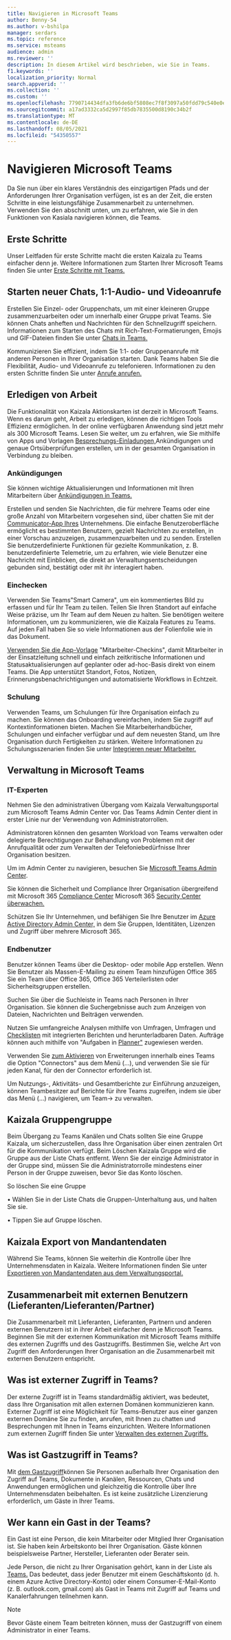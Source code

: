 ```yaml
---
title: Navigieren in Microsoft Teams
author: Benny-54
ms.author: v-bshilpa
manager: serdars
ms.topic: reference
ms.service: msteams
audience: admin
ms.reviewer: ''
description: In diesem Artikel wird beschrieben, wie Sie in Teams.
f1.keywords: ''
localization_priority: Normal
search.appverid: ''
ms.collection: ''
ms.custom: ''
ms.openlocfilehash: 7790714434dfa3fb6de6bf5808ec7f8f3097a50fdd79c540e0ef7ee70fc0861b
ms.sourcegitcommit: a17ad3332ca5d2997f85db7835500d8190c34b2f
ms.translationtype: MT
ms.contentlocale: de-DE
ms.lasthandoff: 08/05/2021
ms.locfileid: "54350557"
---
```

# <a name="navigate-microsoft-teams"></a>Navigieren Microsoft Teams

Da Sie nun über ein klares Verständnis des einzigartigen Pfads und der Anforderungen Ihrer Organisation verfügen, ist es an der Zeit, die ersten Schritte in eine leistungsfähige Zusammenarbeit zu unternehmen. Verwenden Sie den abschnitt unten, um zu erfahren, wie Sie in den Funktionen von Kasiala navigieren können, die Teams.

## <a name="getting-started"></a>Erste Schritte

Unser Leitfaden für erste Schritte macht die ersten Kaizala zu Teams einfacher denn je. Weitere Informationen zum Starten Ihrer Microsoft Teams finden Sie unter [Erste Schritte mit Teams.](https://support.microsoft.com/office/start-and-pin-chats-a864b052-5e4b-4ccf-b046-2e26f40e21b5?wt.mc_id=otc_microsoft_teams&ui=en-us&rs=en-us&ad=us)

## <a name="starting-new-chats-11-audio-and-video-calls"></a>Starten neuer Chats, 1:1-Audio- und Videoanrufe

Erstellen Sie Einzel- oder Gruppenchats, um mit einer kleineren Gruppe zusammenzuarbeiten oder um innerhalb einer Gruppe privat Teams. Sie können Chats anheften und Nachrichten für den Schnellzugriff speichern. Informationen zum Starten des Chats mit Rich-Text-Formatierungen, Emojis und GIF-Dateien finden Sie unter [Chats in Teams.](https://support.microsoft.com/office/start-and-pin-chats-a864b052-5e4b-4ccf-b046-2e26f40e21b5?wt.mc_id=otc_microsoft_teams&ui=en-us&rs=en-us&ad=us)

Kommunizieren Sie effizient, indem Sie 1:1- oder Gruppenanrufe mit anderen Personen in Ihrer Organisation starten. Dank Teams haben Sie die Flexibilität, Audio- und Videoanrufe zu telefonieren.  Informationen zu den ersten Schritte finden Sie unter [Anrufe anrufen.](https://www.microsoft.com/videoplayer/embed/RE4rxv0?pid=ocpVideo0-innerdiv-oneplayer&postJsllMsg=true&maskLevel=20&market=en-us)

## <a name="getting-work-done"></a>Erledigen von Arbeit

Die Funktionalität von Kaizala Aktionskarten ist derzeit in Microsoft Teams. Wenn es darum geht, Arbeit zu erledigen, können die richtigen Tools Effizienz ermöglichen. In der online verfügbaren Anwendung sind jetzt mehr als 300 Microsoft Teams. Lesen Sie weiter, um zu erfahren, wie Sie mithilfe von Apps und Vorlagen [Besprechungs-Einladungen,](https://support.microsoft.com/office/meetings-in-teams-e0b0ae21-53ee-4462-a50d-ca9b9e217b67)Ankündigungen und genaue Ortsüberprüfungen erstellen, um in der gesamten Organisation in Verbindung zu bleiben.

### <a name="announcements"></a>Ankündigungen

Sie können wichtige Aktualisierungen und Informationen mit Ihren Mitarbeitern über [Ankündigungen in Teams.](https://support.microsoft.com/office/send-an-announcement-to-a-channel-8f244ea6-235a-4dcc-9143-9c5b801b4992)

Erstellen und senden Sie Nachrichten, die für mehrere Teams oder eine große Anzahl von Mitarbeitern vorgesehen sind, über chatten Sie mit der [Communicator-App Ihres](https://docs.microsoft.com/microsoftteams/platform/samples/app-templates#company-communicator) Unternehmens. Die einfache Benutzeroberfläche ermöglicht es bestimmten Benutzern, gezielt Nachrichten zu erstellen, in einer Vorschau anzuzeigen, zusammenzuarbeiten und zu senden. Erstellen Sie benutzerdefinierte Funktionen für gezielte Kommunikation, z. B. benutzerdefinierte Telemetrie, um zu erfahren, wie viele Benutzer eine Nachricht mit Einblicken, die direkt an Verwaltungsentscheidungen gebunden sind, bestätigt oder mit ihr interagiert haben.

### <a name="check-ins"></a>Einchecken

Verwenden Sie Teams"Smart Camera", um ein kommentiertes Bild zu erfassen und für Ihr Team zu teilen. Teilen Sie Ihren Standort auf einfache Weise präzise, um Ihr Team auf dem Neuen zu halten. Sie benötigen weitere Informationen, um zu kommunizieren, wie die Kaizala Features zu Teams. Auf jeden Fall haben Sie so viele Informationen aus der Folienfolie wie in das Dokument.

[Verwenden Sie die App-Vorlage](/microsoftteams/platform/samples/app-templates#staff-check-ins) "Mitarbeiter-Checkins", damit Mitarbeiter in der Einsatzleitung schnell und einfach zeitkritische Informationen und Statusaktualisierungen auf geplanter oder ad-hoc-Basis direkt von einem Teams. Die App unterstützt Standort, Fotos, Notizen, Erinnerungsbenachrichtigungen und automatisierte Workflows in Echtzeit.

### <a name="training"></a>Schulung

Verwenden Teams, um Schulungen für Ihre Organisation einfach zu machen. Sie können das Onboarding vereinfachen, indem Sie zugriff auf Kontextinformationen bieten. Machen Sie Mitarbeiterhandbücher, Schulungen und einfacher verfügbar und auf dem neuesten Stand, um Ihre Organisation durch Fertigkeiten zu stärken. Weitere Informationen zu Schulungsszenarien finden Sie unter [Integrieren neuer Mitarbeiter.](https://support.microsoft.com/office/effectively-onboard-new-employees-691faccd-1d1a-4f47-99ac-b6c82973f5ee)

## <a name="management-in-microsoft-teams"></a>Verwaltung in Microsoft Teams

### <a name="it-professionals"></a>IT-Experten

Nehmen Sie den administrativen Übergang vom Kaizala Verwaltungsportal zum Microsoft Teams Admin Center vor. Das Teams Admin Center dient in erster Linie nur der Verwendung von Administratorrollen.

Administratoren können den gesamten Workload von Teams verwalten oder delegierte Berechtigungen zur Behandlung von Problemen mit der Anrufqualität oder zum Verwalten der Telefoniebedürfnisse Ihrer Organisation besitzen.

Um im Admin Center zu navigieren, besuchen Sie [Microsoft Teams Admin Center](https://admin.teams.microsoft.com/).

Sie können die Sicherheit und Compliance Ihrer Organisation übergreifend mit Microsoft 365 [Compliance Center](/microsoft-365/compliance/microsoft-365-compliance-center) Microsoft 365 [Security Center überwachen.](/microsoft-365/security/defender/overview-security-center)

Schützen Sie Ihr Unternehmen, und befähigen Sie Ihre Benutzer im [Azure Active Directory Admin Center,](https://aad.portal.azure.com/#@microsoft.onmicrosoft.com/dashboard/private/c7736064-7b28-4f3d-b366-2740a8d48020) in dem Sie Gruppen, Identitäten, Lizenzen und Zugriff über mehrere Microsoft 365.

### <a name="end-users"></a>Endbenutzer

Benutzer können Teams über die Desktop- oder mobile App erstellen. Wenn Sie Benutzer als Massen-E-Mailing zu einem Team hinzufügen Office 365 Sie ein Team über Office 365, Office 365 Verteilerlisten oder Sicherheitsgruppen erstellen.

Suchen Sie über die Suchleiste in Teams nach Personen in Ihrer Organisation. Sie können die Suchergebnisse auch zum Anzeigen von Dateien, Nachrichten und Beiträgen verwenden.

Nutzen Sie umfangreiche Analysen mithilfe [](https://www.office.com/launch/forms?auth=2)von Umfragen, Umfragen und [Checklisten](https://support.microsoft.com/office/get-started-with-lists-in-teams-c971e46b-b36c-491b-9c35-efeddd0297db) mit integrierten Berichten und herunterladbaren Daten. Aufträge können auch mithilfe von "Aufgaben in [Planner"](https://support.microsoft.com/office/manage-tasks-in-planner-ee61ecb0-a0bb-4c39-8682-f47fe7674f05) zugewiesen werden.

Verwenden Sie [zum Aktivieren](/microsoftteams/platform/messaging-extensions/what-are-messaging-extensions) von Erweiterungen innerhalb eines Teams die Option "Connectors" aus dem Menü (...), und verwenden Sie sie für jeden Kanal, für den der Connector erforderlich ist.

Um Nutzungs-, Aktivitäts- und Gesamtberichte zur Einführung anzuzeigen, können Teambesitzer auf Berichte für ihre Teams zugreifen, indem sie über das Menü (...) navigieren, um Team-> zu verwalten.

## <a name="kaizala-group-dissolution"></a>Kaizala Gruppengruppe

Beim Übergang zu Teams Kanälen und Chats sollten Sie eine Gruppe Kaizala, um sicherzustellen, dass Ihre Organisation über einen zentralen Ort für die Kommunikation verfügt.  Beim Löschen Kaizala Gruppe wird die Gruppe aus der Liste Chats entfernt. Wenn Sie der einzige Administrator in der Gruppe sind, müssen Sie die Administratorrolle mindestens einer Person in der Gruppe zuweisen, bevor Sie das Konto löschen.

So löschen Sie eine Gruppe

 • Wählen Sie in der Liste Chats die Gruppen-Unterhaltung aus, und halten Sie sie.

 • Tippen Sie auf Gruppe löschen.

## <a name="kaizala-tenant-data-export"></a>Kaizala Export von Mandantendaten

Während Sie Teams, können Sie weiterhin die Kontrolle über Ihre Unternehmensdaten in Kaizala. Weitere Informationen finden Sie unter [Exportieren von Mandantendaten aus dem Verwaltungsportal.](/office365/kaizala/export-or-delete-your-data)

## <a name="collaborating-with-external-usersvendorssupplierspartners"></a>Zusammenarbeit mit externen Benutzern (Lieferanten/Lieferanten/Partner)

Die Zusammenarbeit mit Lieferanten, Lieferanten, Partnern und anderen externen Benutzern ist in ihrer Arbeit einfacher denn je Microsoft Teams. Beginnen Sie mit der externen Kommunikation mit Microsoft Teams mithilfe des externen Zugriffs und des Gastzugriffs. Bestimmen Sie, welche Art von Zugriff den Anforderungen Ihrer Organisation an die Zusammenarbeit mit externen Benutzern entspricht.

## <a name="what-is-external-access-in-teams"></a>Was ist externer Zugriff in Teams?

Der externe Zugriff ist in Teams standardmäßig aktiviert, was bedeutet, dass Ihre Organisation mit allen externen Domänen kommunizieren kann. Externer Zugriff ist eine Möglichkeit für Teams-Benutzer aus einer ganzen externen Domäne Sie zu finden, anrufen, mit Ihnen zu chatten und Besprechungen mit Ihnen in Teams einzurichten. Weitere Informationen zum externen Zugriff finden Sie unter [Verwalten des externen Zugriffs.](/microsoftteams/manage-external-access)

## <a name="what-is-guest-access-in-teams"></a>Was ist Gastzugriff in Teams?

Mit [dem Gastzugriff](/MicrosoftTeams/guest-access)können Sie Personen außerhalb Ihrer Organisation den Zugriff auf Teams, Dokumente in Kanälen, Ressourcen, Chats und Anwendungen ermöglichen und gleichzeitig die Kontrolle über Ihre Unternehmensdaten beibehalten. Es ist keine zusätzliche Lizenzierung erforderlich, um Gäste in Ihrer Teams.

## <a name="who-can-be-a-guest-in-teams"></a>Wer kann ein Gast in der Teams?

Ein Gast ist eine Person, die kein Mitarbeiter oder Mitglied Ihrer Organisation ist. Sie haben kein Arbeitskonto bei Ihrer Organisation. Gäste können beispielsweise Partner, Hersteller, Lieferanten oder Berater sein.

Jede Person, die nicht zu Ihrer Organisation gehört, kann in der Liste als [Teams.](/MicrosoftTeams/guest-access#how-a-guest-becomes-a-member-of-a-team) Das bedeutet, dass jeder Benutzer mit einem Geschäftskonto (d. h. einem Azure Active Directory-Konto) oder einem Consumer-E-Mail-Konto (z. B. outlook.com, gmail.com) als Gast in Teams mit Zugriff auf Teams und Kanalerfahrungen teilnehmen kann.

>[!NOTE]
> Bevor Gäste einem Team beitreten können, muss der Gastzugriff von einem Administrator in einer Teams.
